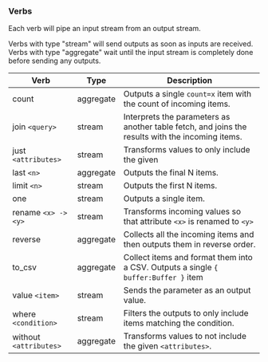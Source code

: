 
### Verbs ###

Each verb will pipe an input stream from an output stream.

Verbs with type "stream" will send outputs as soon as inputs are received. Verbs with type "aggregate" wait
until the input stream is completely done before sending any outputs.

| Verb | Type | Description |
| ---- | -----| ----------- |
| count | aggregate | Outputs a single `count=x` item with the count of incoming items. |
| join `<query>` | stream | Interprets the parameters as another table fetch, and joins the results with the incoming items. |
| just `<attributes>` | stream | Transforms values to only include the given <attributes> |
| last `<n>`          | aggregate | Outputs the final N items. |
| limit `<n>`         | stream | Outputs the first N items. |
| one               | stream | Outputs a single item.     |
| rename `<x> -> <y>`     | stream | Transforms incoming values so that attribute `<x>` is renamed to `<y>` |
| reverse           | aggregate | Collects all the incoming items and then outputs them in reverse order. |
| to_csv           | aggregate | Collect items and format them into a CSV. Outputs a single `{ buffer:Buffer }` item |
| value `<item>`      | stream | Sends the <item> parameter as an output value. |
| where `<condition>` | stream | Filters the outputs to only include items matching the condition. |
| without `<attributes>` | aggregate | Transforms values to not include the given `<attributes>`. |

